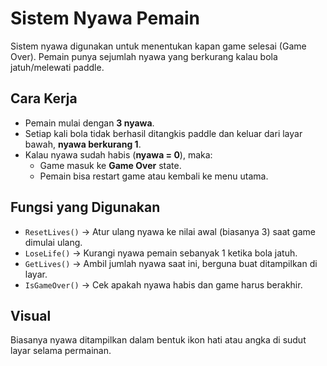 # Sistem Nyawa Pemain

Sistem nyawa digunakan untuk menentukan kapan game selesai (Game Over). Pemain punya sejumlah nyawa yang berkurang kalau bola jatuh/melewati paddle.

## Cara Kerja
- Pemain mulai dengan **3 nyawa**.
- Setiap kali bola tidak berhasil ditangkis paddle dan keluar dari layar bawah, **nyawa berkurang 1**.
- Kalau nyawa sudah habis (**nyawa = 0**), maka:
  - Game masuk ke **Game Over** state.
  - Pemain bisa restart game atau kembali ke menu utama.

## Fungsi yang Digunakan
- `ResetLives()` → Atur ulang nyawa ke nilai awal (biasanya 3) saat game dimulai ulang.
- `LoseLife()` → Kurangi nyawa pemain sebanyak 1 ketika bola jatuh.
- `GetLives()` → Ambil jumlah nyawa saat ini, berguna buat ditampilkan di layar.
- `IsGameOver()` → Cek apakah nyawa habis dan game harus berakhir.

## Visual
Biasanya nyawa ditampilkan dalam bentuk ikon hati atau angka di sudut layar selama permainan.
